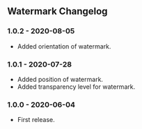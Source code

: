 ## Watermark Changelog

### 1.0.2 - 2020-08-05

- Added orientation of watermark.

### 1.0.1 - 2020-07-28

- Added position of watermark.
- Added transparency level for watermark.

### 1.0.0 - 2020-06-04

- First release.
